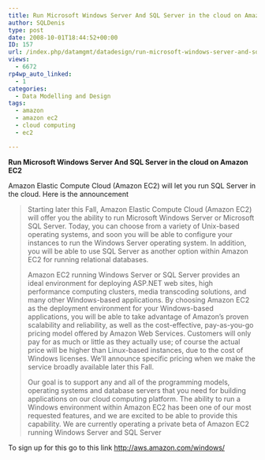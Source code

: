```yaml
---
title: Run Microsoft Windows Server And SQL Server in the cloud on Amazon EC2
author: SQLDenis
type: post
date: 2008-10-01T18:44:52+00:00
ID: 157
url: /index.php/datamgmt/datadesign/run-microsoft-windows-server-and-sql-ser/
views:
  - 6672
rp4wp_auto_linked:
  - 1
categories:
  - Data Modelling and Design
tags:
  - amazon
  - amazon ec2
  - cloud computing
  - ec2

---
```

**Run Microsoft Windows Server And SQL Server in the cloud on Amazon EC2** 

Amazon Elastic Compute Cloud (Amazon EC2) will let you run SQL Server in the cloud. Here is the announcement

> Starting later this Fall, Amazon Elastic Compute Cloud (Amazon EC2) will offer you the ability to run Microsoft Windows Server or Microsoft SQL Server. Today, you can choose from a variety of Unix-based operating systems, and soon you will be able to configure your instances to run the Windows Server operating system. In addition, you will be able to use SQL Server as another option within Amazon EC2 for running relational databases.
> 
> Amazon EC2 running Windows Server or SQL Server provides an ideal environment for deploying ASP.NET web sites, high performance computing clusters, media transcoding solutions, and many other Windows-based applications. By choosing Amazon EC2 as the deployment environment for your Windows-based applications, you will be able to take advantage of Amazon’s proven scalability and reliability, as well as the cost-effective, pay-as-you-go pricing model offered by Amazon Web Services. Customers will only pay for as much or little as they actually use; of course the actual price will be higher than Linux-based instances, due to the cost of Windows licenses. We’ll announce specific pricing when we make the service broadly available later this Fall.
> 
> Our goal is to support any and all of the programming models, operating systems and database servers that you need for building applications on our cloud computing platform. The ability to run a Windows environment within Amazon EC2 has been one of our most requested features, and we are excited to be able to provide this capability. We are currently operating a private beta of Amazon EC2 running Windows Server and SQL Server

To sign up for this go to this link http://aws.amazon.com/windows/